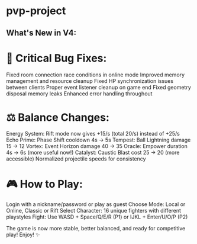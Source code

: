 # pvp-project
## What's New in V4:
# 🐛 Critical Bug Fixes:

Fixed room connection race conditions in online mode
Improved memory management and resource cleanup
Fixed HP synchronization issues between clients
Proper event listener cleanup on game end
Fixed geometry disposal memory leaks
Enhanced error handling throughout

# ⚖️ Balance Changes:

Energy System: Rift mode now gives +15/s (total 20/s) instead of +25/s
Echo Prime: Phase Shift cooldown 4s → 5s
Tempest: Ball Lightning damage 15 → 12
Vortex: Event Horizon damage 40 → 35
Oracle: Empower duration 4s → 6s (more useful now!)
Catalyst: Caustic Blast cost 25 → 20 (more accessible)
Normalized projectile speeds for consistency

# 🎮 How to Play:

Login with a nickname/password or play as guest
Choose Mode: Local or Online, Classic or Rift
Select Character: 16 unique fighters with different playstyles
Fight: Use WASD + Space/Q/E/R (P1) or IJKL + Enter/U/O/P (P2)

The game is now more stable, better balanced, and ready for competitive play! Enjoy! ✨
